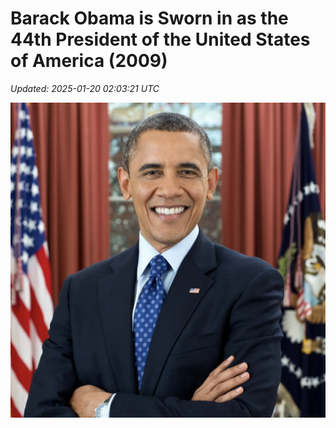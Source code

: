 # Barack Obama is Sworn in as the 44th President of the United States of America (2009)

_Updated: 2025-01-20 02:03:21 UTC_

![](.github/date-management/images/barack-obama.webp)

